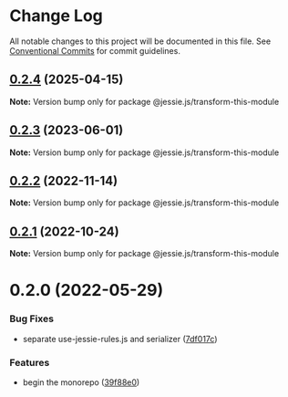 # Change Log

All notable changes to this project will be documented in this file.
See [Conventional Commits](https://conventionalcommits.org) for commit guidelines.

## [0.2.4](https://github.com/endojs/Jessie/compare/@jessie.js/transform-this-module@0.2.3...@jessie.js/transform-this-module@0.2.4) (2025-04-15)

**Note:** Version bump only for package @jessie.js/transform-this-module





## [0.2.3](https://github.com/endojs/Jessie/compare/@jessie.js/transform-this-module@0.2.2...@jessie.js/transform-this-module@0.2.3) (2023-06-01)

**Note:** Version bump only for package @jessie.js/transform-this-module





## [0.2.2](https://github.com/endojs/Jessie/compare/@jessie.js/transform-this-module@0.2.1...@jessie.js/transform-this-module@0.2.2) (2022-11-14)

**Note:** Version bump only for package @jessie.js/transform-this-module





## [0.2.1](https://github.com/endojs/Jessie/compare/@jessie.js/transform-this-module@0.2.0...@jessie.js/transform-this-module@0.2.1) (2022-10-24)

**Note:** Version bump only for package @jessie.js/transform-this-module





# 0.2.0 (2022-05-29)


### Bug Fixes

* separate use-jessie-rules.js and serializer ([7df017c](https://github.com/endojs/Jessie/commit/7df017cc98fb79c80694bb65211ec4405b31f9f9))


### Features

* begin the monorepo ([39f88e0](https://github.com/endojs/Jessie/commit/39f88e06c3dce23fa8bb5194da93e16db864ee59))
